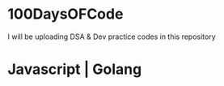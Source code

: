# 100DaysOFCode
I will be uploading DSA & Dev practice codes in this repository 

# Javascript | Golang 
